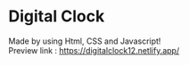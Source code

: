 # Digital Clock
Made by using Html, CSS and Javascript!
<br>
Preview link : https://digitalclock12.netlify.app/
